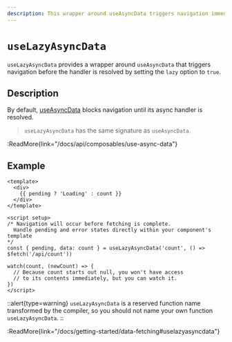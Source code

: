 ```yaml
---
description: This wrapper around useAsyncData triggers navigation immediately.
---
```


# `useLazyAsyncData`

`useLazyAsyncData` provides a wrapper around `useAsyncData` that triggers navigation before the handler is resolved by setting the `lazy` option to `true`.

## Description

By default, [useAsyncData](/docs/api/composables/use-async-data) blocks navigation until its async handler is resolved.

> `useLazyAsyncData` has the same signature as `useAsyncData`.

:ReadMore{link="/docs/api/composables/use-async-data"}

## Example

```vue
<template>
  <div>
    {{ pending ? 'Loading' : count }}
  </div>
</template>

<script setup>
/* Navigation will occur before fetching is complete.
  Handle pending and error states directly within your component's template
*/
const { pending, data: count } = useLazyAsyncData('count', () => $fetch('/api/count'))

watch(count, (newCount) => {
  // Because count starts out null, you won't have access
  // to its contents immediately, but you can watch it.
})
</script>
```

::alert{type=warning}
`useLazyAsyncData` is a reserved function name transformed by the compiler, so you should not name your own function `useLazyAsyncData`.
::

:ReadMore{link="/docs/getting-started/data-fetching#uselazyasyncdata"}
